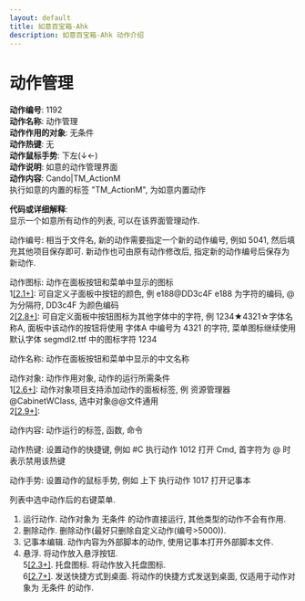 ```yaml
---
layout: default
title: 如意百宝箱-Ahk
description: 如意百宝箱-Ahk 动作介绍
---
```

<link rel="stylesheet" href="../actions/css/atom-one-light.min.css">
<script src="../actions/js/highlight.min.js"></script>
<script>hljs.highlightAll();</script>

# [](#header-2) 动作管理
**动作编号**: 1192  
**动作名称**: 动作管理  
**动作作用的对象**: 无条件  
**动作热键**: 无  
**动作鼠标手势**: 下左(↓←)  
**动作说明**: 如意的动作管理界面  
**动作内容**: Cando|TM_ActionM  
执行如意的内置的标签 "TM_ActionM", 为如意内置动作  

**代码或详细解释**:  
显示一个如意所有动作的列表, 可以在该界面管理动作.  

动作编号: 相当于文件名, 新的动作需要指定一个新的动作编号, 例如 5041, 然后填充其他项目保存即可. 新动作也可由原有动作修改后, 指定新的动作编号后保存为新动作.  

动作图标: 动作在面板按钮和菜单中显示的图标  
1[\[2.1+\]](./history.md#2.1): 可自定义子面板中按钮的颜色, 例 e188@DD3c4F e188 为字符的编码, @ 为分隔符, DD3c4F 为颜色编码  
2[\[2.8+\]](./history.md#2.8): 可自定义面板中按钮图标为其他字体中的字符, 例 1234★4321☆字体名称A, 面板中该动作的按钮将使用 字体A 中编号为 4321 的字符, 菜单图标继续使用默认字体 segmdl2.ttf 中的图标字符 1234  

动作名称: 动作在面板按钮和菜单中显示的中文名称  

动作对象: 动作作用对象, 动作的运行所需条件  
1[\[2.6+\]](./history.md#2.6): 动作对象项目支持添加动作的面板标签, 例 资源管理器@CabinetWClass, 选中对象@@文件通用  
2[\[2.9+\]](./history.md#2.9):  

动作内容: 动作运行的标签, 函数, 命令  

动作热键: 设置动作的快捷键, 例如 #C 执行动作 1012 打开 Cmd, 首字符为 @ 时表示禁用该热键  

动作手势: 设置动作的鼠标手势, 例如 上下 执行动作 1017 打开记事本  

列表中选中动作后的右键菜单.  
1. 运行动作. 动作对象为 无条件 的动作直接运行, 其他类型的动作不会有作用.  
2. 删除动作. 删除动作(最好只删除自定义动作(编号>5000)).  
3. 记事本编辑. 动作内容为外部脚本的动作, 使用记事本打开外部脚本文件.  
4. 悬浮. 将动作放入悬浮按钮.  
5[\[2.3+\]](./history.md#2.3). 托盘图标. 将动作放入托盘图标.  
6[\[2.7+\]](./history.md#2.7). 发送快捷方式到桌面. 将动作的快捷方式发送到桌面, 仅适用于动作对象为 无条件 的动作.  